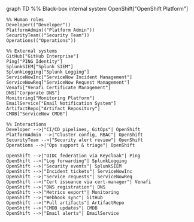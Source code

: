 graph TD
    %% Black-box internal system
    OpenShift["OpenShift Platform"]

    %% Human roles
    Developer(("Developer"))
    PlatformAdmin(("Platform Admin"))
    SecurityTeam(("Security Team"))
    Operations(("Operations"))

    %% External systems
    GitHub["GitHub Enterprise"]
    Ping["PING Identity"]
    SplunkSIEM["Splunk SIEM"]
    SplunkLogging["Splunk Logging"]
    ServiceNowInc["ServiceNow Incident Management"]
    ServiceNowReq["ServiceNow Request Management"]
    Venafi["Venafi Certificate Management"]
    DNS["Corporate DNS"]
    Monitoring["Monitoring Platform"]
    EmailService["Email Notification System"]
    ArtifactRepo["Artifact Repository"]
    CMDB["ServiceNow CMDB"]

    %% Interactions
    Developer -->|"CI/CD pipelines, GitOps"| OpenShift
    PlatformAdmin -->|"Cluster config, RBAC"| OpenShift
    SecurityTeam -->|"Security alert review"| OpenShift
    Operations -->|"Ops support & triage"| OpenShift

    OpenShift -->|"OIDC federation via Keycloak"| Ping
    OpenShift -->|"Log forwarding"| SplunkLogging
    OpenShift -->|"Security events"| SplunkSIEM
    OpenShift -->|"Incident tickets"| ServiceNowInc
    OpenShift -->|"Service requests"| ServiceNowReq
    OpenShift -->|"Cert issuance via cert-manager"| Venafi
    OpenShift -->|"DNS registration"| DNS
    OpenShift -->|"Metrics export"| Monitoring
    OpenShift -->|"Webhook sync"| GitHub
    OpenShift -->|"Pull artifacts"| ArtifactRepo
    OpenShift -->|"CMDB updates"| CMDB
    OpenShift -->|"Email alerts"| EmailService

